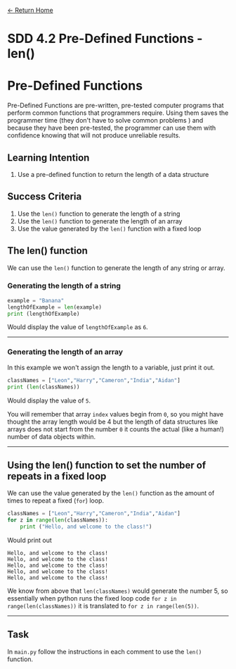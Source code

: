 [<- Return Home](/index.md)
# SDD 4.2 Pre-Defined Functions - len()
# Pre-Defined Functions

Pre-Defined Functions are pre-written, pre-tested computer programs that perform common functions that programmers require. Using them saves the programmer time (they don't have to solve common problems ) and because they have been pre-tested, the programmer can use them with confidence knowing that will not produce unreliable results.

  ## Learning Intention
  1. Use a pre-defined function to return the length of a data structure
## Success Criteria
1. Use the `len()` function to generate the length of a string
2. Use the `len()` function to generate the length of an array
3. Use the value generated by the `len()` function with a fixed loop

## The len() function

We can use the `len()` function to generate the length of any string or array.

### Generating the length of a string


```python
example = "Banana"
lengthOfExample = len(example)
print (lengthOfExample)
```
Would display the value of `lengthOfExample` as `6`.

----
### Generating the length of an array
In this example we won't assign the length to a variable, just print it out.
```python
classNames = ["Leon","Harry","Cameron","India","Aidan"]
print (len(classNames))
```
Would display the value of `5`. 

You will remember that array `index` values begin from `0`, so you might have thought the array length would be 4 but the length of data structures like arrays does not start from the number `0` it counts the actual (like a human!) number of data objects within.

----

## Using the len() function to set the number of repeats in a fixed loop

We can use the value generated by the `len()` function as the amount of times to repeat a fixed (`for`) loop.

```python
classNames = ["Leon","Harry","Cameron","India","Aidan"]
for z in range(len(classNames)):
	print ("Hello, and welcome to the class!")
```
Would print out
```
Hello, and welcome to the class!
Hello, and welcome to the class!
Hello, and welcome to the class!
Hello, and welcome to the class!
Hello, and welcome to the class!
```
We know from above that `len(classNames)` would generate the number 5, so essentially when python runs the fixed loop code `for z in range(len(classNames))` it is translated to `for z in range(len(5))`.


----
## Task
In `main.py` follow the instructions in each comment to use the `len()` function.
